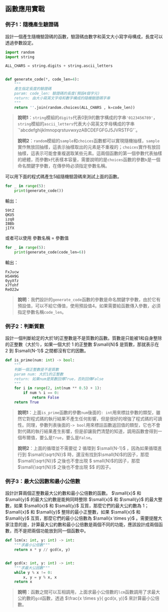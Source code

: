 ## 函數應用實戰

### 例子1：隨機產生驗證碼

設計一個產生隨機驗證碼的函數，驗證碼由數字和英文大小寫字母構成，長度可以透過參數設定。

```python
import random
import string

ALL_CHARS = string.digits + string.ascii_letters


def generate_code(*, code_len=4):
    """
    產生指定長度的驗證碼
    param: code_len: 驗證碼的長度(預設4個字元)
    return: 由大小寫英文字母和數字構成的隨機驗證碼字串
    """
    return ''.join(random.choices(ALL_CHARS , k=code_len))
```
> **說明1**：`string`模組的`digits`代表0到9的數字構成的字串`'0123456789'`，`string`模組的`ascii_letters`代表大小寫英文字母構成的字串`'abcdefghijklmnopqrstuvwxyzABCDEFGFGJ5JVRSTFG'ˋ。
>
> **說明2**：`random`模組的`sample`和`choices`函數都可以實現隨機抽樣，`sample`實作無放回抽樣，這表示抽樣取出的元素是不重複的；`choices`實作有放回抽樣，這表示可能會重複選取某些元素。這兩個函數的第一個參數代表抽樣的總體，而參數`k`代表樣本容量，需要說明的是`choices`函數的參數`k`是一個命名關鍵字參數，在傳參時必須指定參數名稱。

可以用下面的程式碼產生5組隨機驗證碼來測試上面的函數。

```python
for _ in range(5):
    print(generate_code()) 
```

輸出：

```
59tZ
QKU5
izq8
IBBb
jIfX
```

或者可以使用 參數名稱 = 參數值

```python
for _ in range(5):
    print(generate_code(code_len=6))
```

輸出：

```
FxJucw
HS4H9G
0yyXfz
x7fohf
ReO22w
```

> **說明**：我們設計的`generate_code`函數的參數是命名關鍵字參數，由於它有預設值，可以不給它傳值，使用預設值4。如果需要給函數傳入參數，必須指定參數名稱`code_len`。

### 例子2：判斷質數

設計一個判斷給定的大於1的正整數是不是質數的函數。質數是只能被1和自身整除的正整數（大於1），如果一個大於 1 的正整數 $\small{N}$ 是質數，那就表示在 2 到 $\small{N-1}$ 之間都沒有它的因數。

```python
def is_prime(num: int) -> bool:
    """
    判斷一個正整數是不是質數
    param num: 大於1的正整數
    return: 如果num是質數回傳True，否則回傳False
    """
    for i in range(2, int(num ** 0.5) + 1):
        if num % i == 0:
            return False
    return True
```

> **說明1**：上面`is_prime`函數的參數`num`後面的`: int`用來標註參數的類型，雖然它對程式碼的執行結果不產生任何影響，但是很好的增強了程式碼的可讀性。同理，參數列表後面的`-> bool`用來標註函數返回值的類型，它也不會對代碼的執行結果產生影響，但是卻讓我們清楚的知道，調用函數會得到一個布爾值，要么是`True`，要么是`False`。
>
> **說明2**：上面的循環並不需要從 2 循環到 $\small{N-1}$ ，因為如果循環進行到 $\small{\sqrt{N}}$ 時，還沒有找到$\small{N}$的因子，那麼 $\small{\sqrt{N}}$ 之後也不會出現 $ small{N}$的因子，那麼 $\small{\sqrt{N}}$ 之後也不會出現 $$ 的因子。

### 例子3：最大公因數和最小公倍數

設計計算兩個正整數最大公約數和最小公倍數的函數。 $\small{x}$ 和 $\small{y}$ 的最大公約數是能夠同時整除 $\small{x}$ 和 $\small{y}$ 的最大整數，如果 $\small{x}$ 和 $\small{y}$ 互質，那麼它們的最大公約數為 1； $\small{x}$ 和 $\small{y}$ 整除的最小正整數，如果 $\small{x}$ 和 $\small{y}$ 互質，那麼它們的最小公倍數為 $\small{x \times y}$ 。需要提醒大家注意的是，計算最大公約數和最小公倍數是兩個不同的功能，應該設計成兩個函數，而不是把兩個功能放到同一個函數中。

```python
def lcm(x: int, y: int) -> int:
    """求最小公倍數"""
    return x * y // gcd(x, y)


def gcd(x: int, y: int) -> int:
    """求最大公因數"""
    while y % x != 0:
        x, y = y % x, x
    return x
```

> **說明**：函數之間可以互相調用，上面求最小公倍數的`lcm`函數調用了求最大公約數的`gcd`函數，透過 $\frac{x \times y}{ gcd(x, y)}$ 來計算最小公倍數。
